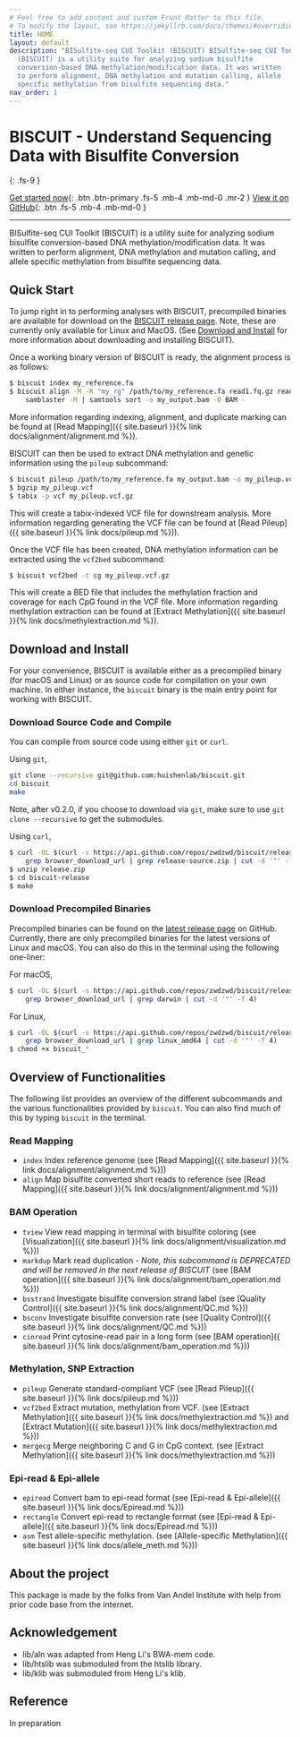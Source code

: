 ```yaml
---
# Feel free to add content and custom Front Matter to this file.
# To modify the layout, see https://jekyllrb.com/docs/themes/#overriding-theme-defaults
title: HOME
layout: default
description: "BISulfite-seq CUI Toolkit (BISCUIT) BISulfite-seq CUI Toolkit
  (BISCUIT) is a utility suite for analyzing sodium bisulfite
  conversion-based DNA methylation/modification data. It was written
  to perform alignment, DNA methylation and mutation calling, allele
  specific methylation from bisulfite sequencing data."
nav_order: 1
---
```


# BISCUIT - Understand Sequencing Data with Bisulfite Conversion
{: .fs-9 }

[Get started now](#getting-started){: .btn .btn-primary .fs-5 .mb-4 .mb-md-0 .mr-2 } [View it on GitHub](https://github.com/huishenlab/biscuit){: .btn .fs-5 .mb-4 .mb-md-0 }

---

BISulfite-seq CUI Toolkit (BISCUIT) is a utility suite for analyzing sodium
bisulfite conversion-based DNA methylation/modification data. It was written to
perform alignment, DNA methylation and mutation calling, and allele specific
methylation from bisulfite sequencing data.

## Quick Start

To jump right in to performing analyses with BISCUIT, precompiled binaries are
available for download on the [BISCUIT release page](https://github.com/huishenlab/biscuit/releases/latest).
Note, these are currently only available for Linux and MacOS. (See
[Download and Install](#download-and-install) for more information about
downloading and installing BISCUIT).

Once a working binary version of BISCUIT is ready, the alignment process is as
follows:
```bash
$ biscuit index my_reference.fa
$ biscuit align -M -R "my_rg" /path/to/my_reference.fa read1.fq.gz read2.fq.gz | 
    samblaster -M | samtools sort -o my_output.bam -O BAM -
```
More information regarding indexing, alignment, and duplicate marking can be
found at [Read Mapping]({{ site.baseurl }}{% link docs/alignment/alignment.md %}).

BISCUIT can then be used to extract DNA methylation and genetic information
using the `pileup` subcommand:
```bash
$ biscuit pileup /path/to/my_reference.fa my_output.bam -o my_pileup.vcf
$ bgzip my_pileup.vcf
$ tabix -p vcf my_pileup.vcf.gz
```
This will create a tabix-indexed VCF file for downstream analysis. More
information regarding generating the VCF file can be found at
[Read Pileup]({{ site.baseurl }}{% link docs/pileup.md %})).

Once the VCF file has been created, DNA methylation information can be extracted
using the `vcf2bed` subcommand:
```bash
$ biscuit vcf2bed -t cg my_pileup.vcf.gz
```
This will create a BED file that includes the methylation fraction and coverage
for each CpG found in the VCF file. More information regarding methylation
extraction can be found at
[Extract Methylation]({{ site.baseurl }}{% link docs/methylextraction.md %}).

## Download and Install

For your convenience, BISCUIT is available either as a precompiled binary (for
macOS and Linux) or as source code for compilation on your own machine. In either
instance, the `biscuit` binary is the main entry point for working with BISCUIT.

### Download Source Code and Compile

You can compile from source code using either `git` or `curl`.

Using `git`,
```bash
git clone --recursive git@github.com:huishenlab/biscuit.git
cd biscuit
make
```
Note, after v0.2.0, if you choose to download via `git`, make sure to use
`git clone --recursive` to get the submodules.

Using `curl`,
```bash
$ curl -OL $(curl -s https://api.github.com/repos/zwdzwd/biscuit/releases/latest |
    grep browser_download_url | grep release-source.zip | cut -d '"' -f 4)
$ unzip release.zip
$ cd biscuit-release
$ make
```

### Download Precompiled Binaries

Precompiled binaries can be found on the
[latest release page](https://github.com/huishenlab/biscuit/releases/latest) on
GitHub. Currently, there are only precompiled binaries for the latest versions
of Linux and macOS. You can also do this in the terminal using the following
one-liner:

For macOS,
```bash
$ curl -OL $(curl -s https://api.github.com/repos/zwdzwd/biscuit/releases/latest |
    grep browser_download_url | grep darwin | cut -d '"' -f 4)
```

For Linux,
```bash
$ curl -OL $(curl -s https://api.github.com/repos/zwdzwd/biscuit/releases/latest |
    grep browser_download_url | grep linux_amd64 | cut -d '"' -f 4)
$ chmod +x biscuit_*
```

## Overview of Functionalities

The following list provides an overview of the different subcommands and the
various functionalities provided by `biscuit`. You can also find much of this by
typing `biscuit` in the terminal.

### Read Mapping

  - `index` Index reference genome (see 
  [Read Mapping]({{ site.baseurl }}{% link docs/alignment/alignment.md %}))
  - `align` Map bisulfite converted short reads to reference (see
  [Read Mapping]({{ site.baseurl }}{% link docs/alignment/alignment.md %}))

### BAM Operation

  - `tview` View read mapping in terminal with bisulfite coloring (see
  [Visualization]({{ site.baseurl }}{% link docs/alignment/visualization.md %}))
  - `markdup` Mark read duplication - *Note, this subcommand is DEPRECATED and
  will be removed in the next release of BISCUIT* (see
  [BAM operation]({{ site.baseurl }}{% link docs/alignment/bam_operation.md %}))
  - `bsstrand` Investigate bisulfite conversion strand label (see
  [Quality Control]({{ site.baseurl }}{% link docs/alignment/QC.md %}))
  - `bsconv` Investigate bisulfite conversion rate (see
  [Quality Control]({{ site.baseurl }}{% link docs/alignment/QC.md %}))
  - `cinread` Print cytosine-read pair in a long form (see
  [BAM operation]({ site.baseurl }}{% link docs/alignment/bam_operation.md %}))

### Methylation, SNP Extraction

  - `pileup` Generate standard-compliant VCF (see 
  [Read Pileup]({{ site.baseurl }}{% link docs/pileup.md %}))
  - `vcf2bed` Extract mutation, methylation from VCF.  (see
  [Extract Methylation]({{ site.baseurl }}{% link docs/methylextraction.md %})
  and [Extract Mutation]({{ site.baseurl }}{% link docs/methylextraction.md %}))
  - `mergecg` Merge neighboring C and G in CpG context. (see
  [Extract Methylation]({{ site.baseurl }}{% link docs/methylextraction.md %}))
  
### Epi-read & Epi-allele

  - `epiread` Convert bam to epi-read format (see
  [Epi-read & Epi-allele]({{ site.baseurl }}{% link docs/Epiread.md %}))
  - `rectangle` Convert epi-read to rectangle format (see
  [Epi-read & Epi-allele]({{ site.baseurl }}{% link docs/Epiread.md %}))
  - `asm` Test allele-specific methylation. (see
  [Allele-specific Methylation]({{ site.baseurl }}{% link docs/allele_meth.md %}))

## About the project

This package is made by the folks from Van Andel Institute with help from prior
code base from the internet.

## Acknowledgement

 - lib/aln was adapted from Heng Li's BWA-mem code.
 - lib/htslib was submoduled from the htslib library.
 - lib/klib was submoduled from Heng Li's klib.

## Reference

In preparation
